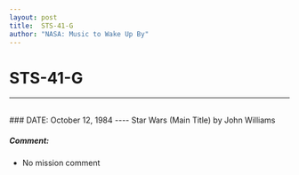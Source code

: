 ```yaml
---
layout: post
title:  STS-41-G
author: "NASA: Music to Wake Up By"
---
```


# STS-41-G
----
<br/>
### DATE: October 12, 1984
----
Star Wars (Main Title) by John Williams

##### Comment:
* No mission comment
